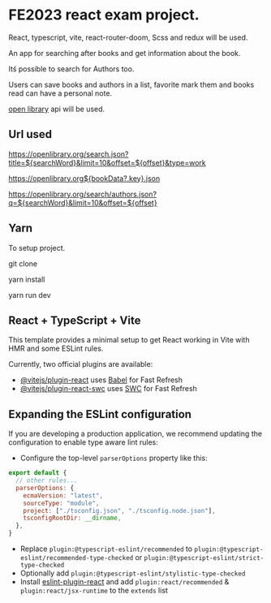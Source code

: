 # FE2023 react exam project.

React, typescript, vite, react-router-doom,
Scss and redux will be used.

An app for searching after books and get information about the book.

Itś possible to search for Authors too.

Users can save books and authors in a list, favorite mark them and books read can have a personal note.

[open library](https://openlibrary.org/developers) api will be used.

## Url used

https://openlibrary.org/search.json?title=${searchWord}&limit=10&offset=${offset}&type=work

https://openlibrary.org${bookData?.key}.json

https://openlibrary.org/search/authors.json?q=${searchWord}&limit=10&offset=${offset}

## Yarn

To setup project.

git clone

yarn install

yarn run dev

## React + TypeScript + Vite

This template provides a minimal setup to get React working in Vite with HMR and some ESLint rules.

Currently, two official plugins are available:

- [@vitejs/plugin-react](https://github.com/vitejs/vite-plugin-react/blob/main/packages/plugin-react/README.md) uses [Babel](https://babeljs.io/) for Fast Refresh
- [@vitejs/plugin-react-swc](https://github.com/vitejs/vite-plugin-react-swc) uses [SWC](https://swc.rs/) for Fast Refresh

## Expanding the ESLint configuration

If you are developing a production application, we recommend updating the configuration to enable type aware lint rules:

- Configure the top-level `parserOptions` property like this:

```js
export default {
  // other rules...
  parserOptions: {
    ecmaVersion: "latest",
    sourceType: "module",
    project: ["./tsconfig.json", "./tsconfig.node.json"],
    tsconfigRootDir: __dirname,
  },
}
```

- Replace `plugin:@typescript-eslint/recommended` to `plugin:@typescript-eslint/recommended-type-checked` or `plugin:@typescript-eslint/strict-type-checked`
- Optionally add `plugin:@typescript-eslint/stylistic-type-checked`
- Install [eslint-plugin-react](https://github.com/jsx-eslint/eslint-plugin-react) and add `plugin:react/recommended` & `plugin:react/jsx-runtime` to the `extends` list
